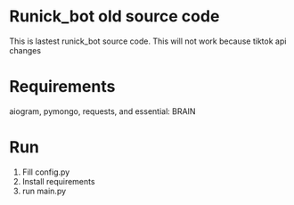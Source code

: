 # Runick_bot old source code

This is lastest runick_bot source code. This will not work because tiktok api changes

# Requirements

aiogram, pymongo, requests, and essential: BRAIN

# Run

1. Fill config.py
2. Install requirements
3. run main.py
